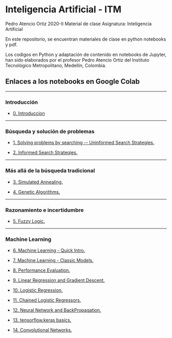 # Inteligencia Artificial - ITM
 
Pedro Atencio Ortiz
2020-II
Material de clase
Asignatura: Inteligencia Artificial

En este repositorio, se encuentran materiales de clase en python notebooks y pdf.

Los codigos en Python y adaptación de contenido en notebooks de Jupyter, han sido elaborados por el profesor Pedro Atencio Ortiz del Instituto Tecnológico Metropolitano, Medellin, Colombia.

## Enlaces a los notebooks en Google Colab

<hr>

### Introducción

-  <a href= "https://colab.research.google.com/drive/1iYn2IsEEk1abbwQ-f3Xb1OCH10di0_ct?usp=sharing">0. Introduccion</a>

<hr>

### Búsqueda y solución de problemas

- <a href="https://colab.research.google.com/drive/1BPkvWbZPPbB_jMRA50mZKAFN3YvmrVxI?usp=sharing">1. Solving problems by searching -- Uninformed Search Strategies.</a>

- <a href="https://colab.research.google.com/drive/1HCPs8dmOwjNLHFNvwuD6cHmx_rnvkqlt?usp=sharing">2. Informed Search Strategies.</a>

<hr>

### Más allá de la búsqueda tradicional

- <a href="https://colab.research.google.com/drive/1uZktjFJsx76bNigM9AnkNFJdE4RtFRSm?usp=sharing">3. Simulated Annealing.</a>

- <a href="https://colab.research.google.com/drive/1fosFeSbDVOR3ke5m19yqPQNkNr4YsVwe?usp=sharing">4. Genetic Algorithms.</a>


<hr>

### Razonamiento e incertidumbre

- <a href="https://colab.research.google.com/drive/1Gu73rJMKKlLfGMkmpw-u5J-2bVCEPs2P?usp=sharing">5. Fuzzy Logic.</a>

<hr>

### Machine Learning

- <a href="https://colab.research.google.com/drive/1HHHJCLKxtURtEJLZ_a8HnzcX8-KBraOe?usp=sharing">6. Machine Learning - Quick Intro.</a>

- <a href="https://colab.research.google.com/drive/1ZqtULqmzFw73fYd5J0wuXiceMFz63gTC?usp=sharing">7. Machine Learning - Classic Models.</a>

- <a href="https://colab.research.google.com/drive/17WZlWVWc4Urgq5XL0QC6QR6AjcEAJUZa?usp=sharing"> 8. Performance Evaluation. </a>

- <a href="">9. Linear Regression and Gradient Descent. </a>

- <a href="">10. Logistic Regression. </a>

- <a href="">11. Chained Logistic Regressors. </a>

- <a href="">12. Neural Network and BackPropagation.</a>

- <a href="">13. tensorflow.keras basics. </a>

- <a href="">14. Convolutional Networks. </a>